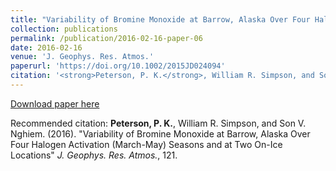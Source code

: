 ```yaml
---
title: "Variability of Bromine Monoxide at Barrow, Alaska Over Four Halogen Activation (March-May) Seasons and at Two On-Ice Locations"
collection: publications
permalink: /publication/2016-02-16-paper-06
date: 2016-02-16
venue: 'J. Geophys. Res. Atmos.'
paperurl: 'https://doi.org/10.1002/2015JD024094'
citation: '<strong>Peterson, P. K.</strong>, William R. Simpson, and Son V. Nghiem. (2016). &quot;Variability of Bromine Monoxide at Barrow, Alaska Over Four Halogen Activation (March-May) Seasons and at Two On-Ice Locations&quot; <i>J. Geophys. Res. Atmos.</i>, 121.'
---
```


<a href='https://doi.org/10.1002/2015JD024094'>Download paper here</a>

Recommended citation: <strong>Peterson, P. K.</strong>, William R. Simpson, and Son V. Nghiem. (2016). "Variability of Bromine Monoxide at Barrow, Alaska Over Four Halogen Activation (March-May) Seasons and at Two On-Ice Locations" <i>J. Geophys. Res. Atmos.</i>, 121.